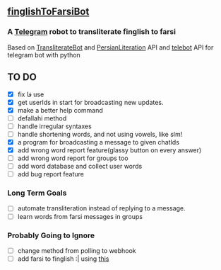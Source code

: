## [finglishToFarsiBot](https://t.me/finToFabot)

### A [Telegram](https://telegram.org/) robot to transliterate finglish to farsi

Based on [TransliterateBot](https://github.com/Separius/TransliterateBot) and [PersianLiteration](https://github.com/masihyeganeh/PersianLiteration) API and [telebot](https://github.com/eternnoir/pyTelegramBotAPI) API for telegram bot with python

## TO DO

- [x] fix فا use
- [x] get userIds in start for broadcasting new updates.
- [x] make a better help command
- [ ] defallahi method
- [ ] handle irregular syntaxes
- [ ] handle shortening words, and not using vowels, like slm!
- [x] a program for broadcasting a message to given chatIds
- [x] add wrong word report feature(glassy button on every answer)
- [ ] add wrong word report for groups too
- [ ] add word database and collect user words
- [ ] add bug report feature
### Long Term Goals
- [ ] automate transliteration instead of replying to a message.
- [ ] learn words from farsi messages in groups
### Probably Going to Ignore
- [ ] change method from polling to webhook
- [ ] add farsi to finglish :| using [this](https://github.com/aminmarashi/onezero-f2f)